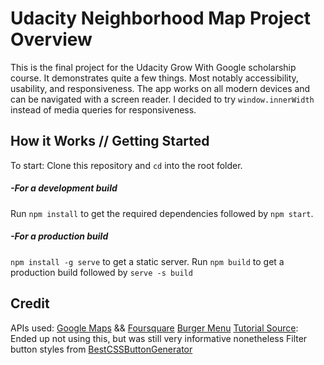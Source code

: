 # Udacity Neighborhood Map Project Overview
This is the final project for the Udacity Grow With Google scholarship course. It demonstrates quite a few things. Most notably accessibility, usability, and responsiveness. The app works on all modern devices and can be navigated with a screen reader. I decided to try `window.innerWidth` instead of media queries for responsiveness.

## How it Works // Getting Started
To start: Clone this repository and `cd` into the root folder.
##### -For a development build
Run `npm install` to get the required dependencies followed by `npm start`.
##### -For a production build
`npm install -g serve` to get a static server.
Run `npm build` to get a production build followed by `serve -s build`

## Credit
APIs used: [Google Maps](https://cloud.google.com/maps-platform/) && [Foursquare](https://foursquare.com)
[Burger Menu](https://negomi.github.io/react-burger-menu/)
[Tutorial Source](https://www.fullstackreact.com/articles/how-to-write-a-google-maps-react-component/): Ended up not using this, but was still very informative nonetheless
Filter button styles from [BestCSSButtonGenerator](https://www.bestcssbuttongenerator.com/)